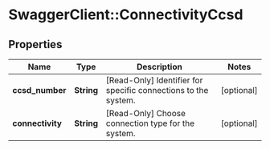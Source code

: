 # SwaggerClient::ConnectivityCcsd

## Properties
Name | Type | Description | Notes
------------ | ------------- | ------------- | -------------
**ccsd_number** | **String** | [Read-Only] Identifier for specific connections to the system. | [optional] 
**connectivity** | **String** | [Read-Only] Choose connection type for the system. | [optional] 

